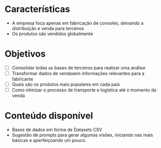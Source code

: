 # Características

- A empresa foca apenas em fabricação de consoles, deixando a distribuição e venda para terceiros
- Os produtos são vendidos globalmente

# Objetivos

- [ ] Consolidar todas as bases de terceiros para realizar uma análise
- [ ] Transformar dados de vendasem informações relevantes para a fabricante
- [ ] Quais são os produtos mais populares em cada país
- [ ] Como otimizar o processo de transporte e logística até o momento da venda

# Conteúdo disponível

- Bases de dados em forma de Datasets CSV
- Sugestão de prompts para gerar algumas visões, iniciando nas mais básicas e aperfeiçoando um pouco.
